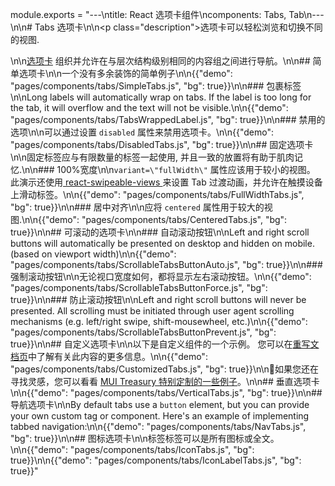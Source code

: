 module.exports = "---\ntitle: React 选项卡组件\ncomponents: Tabs, Tab\n---\n\n# Tabs 选项卡\n\n<p class=\"description\">选项卡可以轻松浏览和切换不同的视图.</p>\n\n[选项卡](https://material.io/design/components/tabs.html) 组织并允许在与层次结构级别相同的内容组之间进行导航。\n\n## 简单选项卡\n\n一个没有多余装饰的简单例子\n\n{{\"demo\": \"pages/components/tabs/SimpleTabs.js\", \"bg\": true}}\n\n### 包裹标签\n\nLong labels will automatically wrap on tabs. If the label is too long for the tab, it will overflow and the text will not be visible.\n\n{{\"demo\": \"pages/components/tabs/TabsWrappedLabel.js\", \"bg\": true}}\n\n### 禁用的选项\n\n可以通过设置 ` disabled ` 属性来禁用选项卡。\n\n{{\"demo\": \"pages/components/tabs/DisabledTabs.js\", \"bg\": true}}\n\n## 固定选项卡\n\n固定标签应与有限数量的标签一起使用, 并且一致的放置将有助于肌肉记忆.\n\n### 100%宽度\n\n`variant=\"fullWidth\"` 属性应该用于较小的视图。 此演示还使用[ react-swipeable-views ](https://github.com/oliviertassinari/react-swipeable-views)来设置 Tab 过渡动画，并允许在触摸设备上滑动标签。\n\n{{\"demo\": \"pages/components/tabs/FullWidthTabs.js\", \"bg\": true}}\n\n### 居中对齐\n\n应将 `centered` 属性用于较大的视图.\n\n{{\"demo\": \"pages/components/tabs/CenteredTabs.js\", \"bg\": true}}\n\n## 可滚动的选项卡\n\n### 自动滚动按钮\n\nLeft and right scroll buttons will automatically be presented on desktop and hidden on mobile. (based on viewport width)\n\n{{\"demo\": \"pages/components/tabs/ScrollableTabsButtonAuto.js\", \"bg\": true}}\n\n### 强制滚动按钮\n\n无论视口宽度如何，都将显示左右滚动按钮。\n\n{{\"demo\": \"pages/components/tabs/ScrollableTabsButtonForce.js\", \"bg\": true}}\n\n### 防止滚动按钮\n\nLeft and right scroll buttons will never be presented. All scrolling must be initiated through user agent scrolling mechanisms (e.g. left/right swipe, shift-mousewheel, etc.)\n\n{{\"demo\": \"pages/components/tabs/ScrollableTabsButtonPrevent.js\", \"bg\": true}}\n\n## 自定义选项卡\n\n以下是自定义组件的一个示例。 您可以在[重写文档页](/customization/components/)中了解有关此内容的更多信息。\n\n{{\"demo\": \"pages/components/tabs/CustomizedTabs.js\", \"bg\": true}}\n\n👑如果您还在寻找灵感，您可以看看 [MUI Treasury 特别定制的一些例子](https://mui-treasury.com/components/tabs)。\n\n## 垂直选项卡\n\n{{\"demo\": \"pages/components/tabs/VerticalTabs.js\", \"bg\": true}}\n\n## 导航选项卡\n\nBy default tabs use a `button` element, but you can provide your own custom tag or component. Here's an example of implementing tabbed navigation:\n\n{{\"demo\": \"pages/components/tabs/NavTabs.js\", \"bg\": true}}\n\n## 图标选项卡\n\n标签标签可以是所有图标或全文。\n\n{{\"demo\": \"pages/components/tabs/IconTabs.js\", \"bg\": true}}\n\n{{\"demo\": \"pages/components/tabs/IconLabelTabs.js\", \"bg\": true}}"